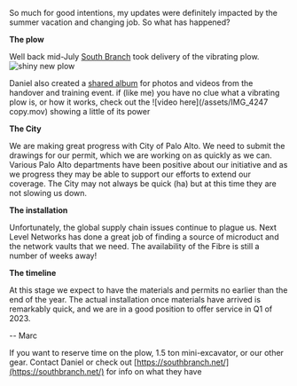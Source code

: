 So much for good intentions, my updates were definitely impacted by the summer vacation and changing job.
So what has happened?

<!-- more -->

**The plow**

Well back mid-July [South Branch](https://southbranch.net/) took delivery of the vibrating plow.
![shiny new plow](/assets/plow1.jpg)

Daniel also created a [shared album](https://photos.app.goo.gl/dQ5dmp7izRCkZH7k7) for photos and videos from the handover and training event. if (like me) you have no clue what a vibrating plow is, or how it works, check out the ![video here](/assets/IMG_4247 copy.mov) showing a little of its power 

**The City**

We are making great progress with City of Palo Alto. We need to submit the drawings for our permit, which we are working on as quickly as we can.
Various Palo Alto departments have been positive about our initiative and as we progress they may be able to support our efforts to extend our coverage. 
The City may not always be quick (ha) but at this time they are not slowing us down.

**The installation**

Unfortunately, the global supply chain issues continue to plague us.  Next Level Networks has done a great job of finding a source of microduct and the network vaults that we need. The availability of the Fibre is still a number of weeks away!

**The timeline**

At this stage we expect to have the materials and permits no earlier than the end of the year.
The actual installation once materials have arrived is remarkably quick, and we are in a good position to offer service in Q1 of 2023.


-- Marc

If you want to reserve time on the plow, 1.5 ton mini-excavator, or our other gear. Contact Daniel or check out [https://southbranch.net/](https://southbranch.net/) for info on what they have
